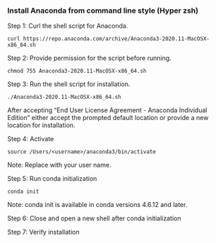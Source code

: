 ### Install Anaconda from command line style (Hyper zsh)

Step 1: Curl the shell script for Anaconda.

    curl https://repo.anaconda.com/archive/Anaconda3-2020.11-MacOSX-x86_64.sh

Step 2: Provide permission for the script before running.

    chmod 755 Anaconda3-2020.11-MacOSX-x86_64.sh 

Step 3: Run the shell script for installation.

    ./Anaconda3-2020.11-MacOSX-x86_64.sh 

After accepting “End User License Agreement - Anaconda Individual Edition” either accept the prompted default location or provide a new location for installation. 


Step 4: Activate

    source /Users/<username>/anaconda3/bin/activate

Note: Replace <username> with your user name.

Step 5: Run conda initialization
    
    conda init
    
Note: conda init is available in conda versions 4.6.12 and later.
    
Step 6: Close and open a new shell after conda initialization

Step 7: Verify installation
